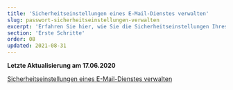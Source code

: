 ```yaml
---
title: 'Sicherheitseinstellungen eines E-Mail-Dienstes verwalten'
slug: passwort-sicherheitseinstellungen-verwalten
excerpt: 'Erfahren Sie hier, wie Sie die Sicherheitseinstellungen Ihres E-Mail-Dienstes verwalten'
section: 'Erste Schritte'
order: 08
updated: 2021-08-31
---
```


**Letzte Aktualisierung am 17.06.2020**

[Sicherheitseinstellungen eines E-Mail-Dienstes verwalten](https://docs.ovh.com/de/microsoft-collaborative-solutions/passwort-sicherheitseinstellungen-verwalten/)
